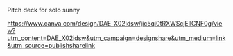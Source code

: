 Pitch deck for solo sunny

https://www.canva.com/design/DAE_X02idsw/jic5qi0tRXWScjEllCNF0g/view?utm_content=DAE_X02idsw&utm_campaign=designshare&utm_medium=link&utm_source=publishsharelink
